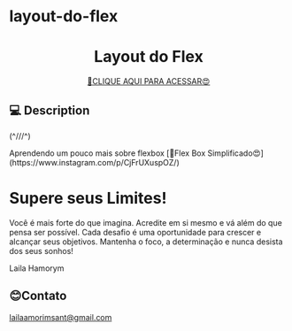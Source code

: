 # layout-do-flex


<h1 align="center">Layout do Flex</h1>

<div align="center">

[🔗CLIQUE AQUI PARA ACESSAR😍](https://lailaamorim.github.io/layout-do-flex/)

</div>

## 💻 Description
(^///^)

<p>Aprendendo um pouco mais sobre flexbox [🔗Flex Box Simplificado😍](https://www.instagram.com/p/CjFrUXuspOZ/) </p>


  <title>🚀 Supere seus Limites! 🚀</title>


  <h1>Supere seus Limites!</h1>
  <p>Você é mais forte do que imagina. Acredite em si mesmo e vá além do que pensa ser possível. Cada desafio é uma oportunidade para crescer e alcançar seus objetivos. Mantenha o foco, a determinação e nunca desista dos seus sonhos!</p>
</body>
</html>
Laila Hamorym


## 😊Contato
lailaamorimsant@gmail.com

